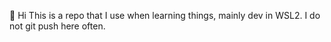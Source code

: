 👋 Hi
This is a repo that I use when learning things, mainly dev in WSL2. I do not git push here often.
